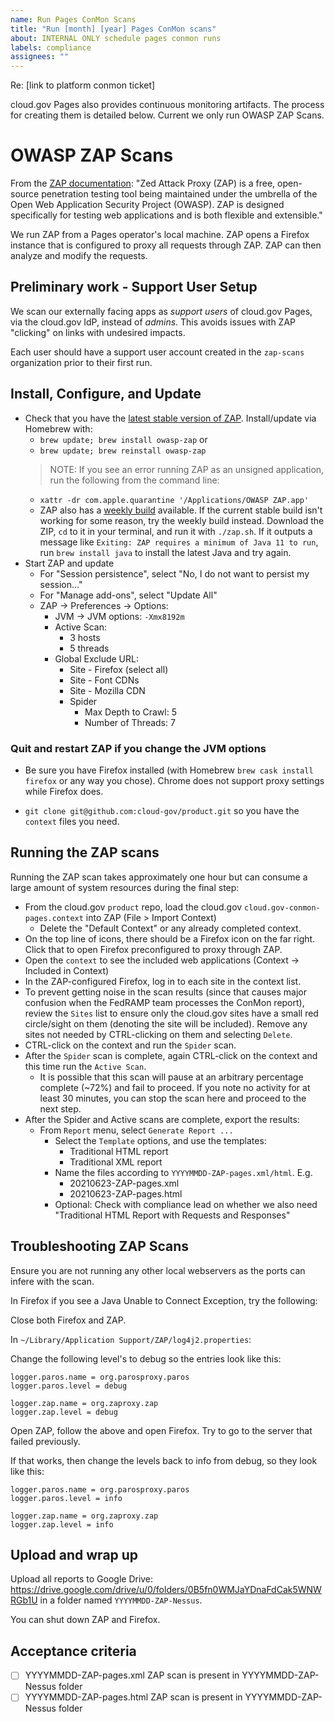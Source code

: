 ```yaml
---
name: Run Pages ConMon Scans
title: "Run [month] [year] Pages ConMon scans"
about: INTERNAL ONLY schedule pages conmon runs
labels: compliance
assignees: ""
---
```


Re: [link to platform conmon ticket]

cloud.gov Pages also provides continuous monitoring artifacts. The process for creating them is detailed below. Current we only run OWASP ZAP Scans.

# OWASP ZAP Scans

From the [ZAP documentation](https://www.zaproxy.org/getting-started/): "Zed Attack Proxy (ZAP) is a free, open-source penetration testing tool being maintained under the umbrella of the Open Web Application Security Project (OWASP). ZAP is designed specifically for testing web applications and is both flexible and extensible."

We run ZAP from a Pages operator's local machine. ZAP opens a Firefox instance that is configured to proxy all requests through ZAP. ZAP can then analyze and modify the requests.

## Preliminary work - Support User Setup

We scan our externally facing apps as _support users_ of cloud.gov Pages, via the cloud.gov IdP, instead of _admins_. This avoids issues with ZAP "clicking" on links with undesired impacts.

Each user should have a support user account created in the `zap-scans` organization prior to their first run.

## Install, Configure, and Update

- Check that you have the [latest stable version of ZAP](https://www.zaproxy.org/download/). Install/update via Homebrew with:
  - `brew update; brew install owasp-zap` or
  - `brew update; brew reinstall owasp-zap`
  > NOTE: If you see an error running ZAP as an unsigned application, run the following from the command line:
  - `xattr -dr com.apple.quarantine '/Applications/OWASP ZAP.app'`
  - ZAP also has a [weekly build](https://www.zaproxy.org/download/#weekly) available. If the current stable build isn't working for some reason, try the weekly build instead. Download the ZIP, `cd` to it in your terminal, and run it with `./zap.sh`. If it outputs a message like `Exiting: ZAP requires a minimum of Java 11 to run`, run `brew install java` to install the latest Java and try again.
- Start ZAP and update
  - For "Session persistence", select "No, I do not want to persist my session..."
  - For "Manage add-ons", select "Update All"
  - ZAP -> Preferences -> Options:
    - JVM -> JVM options: `-Xmx8192m`
    - Active Scan:
      - 3 hosts
      - 5 threads
    - Global Exclude URL:
      - Site - Firefox (select all)
      - Site - Font CDNs
      - Site - Mozilla CDN
      - Spider
        - Max Depth to Crawl: 5
        - Number of Threads: 7

### Quit and restart ZAP if you change the JVM options

- Be sure you have Firefox installed (with Homebrew `brew cask install firefox` or any way you chose). Chrome does not support proxy settings while Firefox does.

- `git clone git@github.com:cloud-gov/product.git` so you have the `context` files you need.

## Running the ZAP scans

Running the ZAP scan takes approximately one hour but can consume a large amount of system resources during the final step:

- From the cloud.gov `product` repo, load the cloud.gov `cloud.gov-conmon-pages.context` into ZAP (File > Import Context)
  - Delete the "Default Context" or any already completed context.
- On the top line of icons, there should be a Firefox icon on the far right. Click that to open Firefox preconfigured to proxy through ZAP.
- Open the `context` to see the included web applications (Context -> Included in Context)
- In the ZAP-configured Firefox, log in to each site in the context list.
- To prevent getting noise in the scan results (since that causes major confusion when the FedRAMP team processes the ConMon report), review the `Sites` list to ensure only the cloud.gov sites have a small red circle/sight on them (denoting the site will be included). Remove any sites not needed by CTRL-clicking on them and selecting `Delete`.
- CTRL-click on the context and run the `Spider` scan.
- After the `Spider` scan is complete, again CTRL-click on the context and this time run the `Active Scan`.
  - It is possible that this scan will pause at an arbitrary percentage complete (~72%) and fail to proceed. If you note no activity for at least 30 minutes, you can stop the scan here and proceed to the next step.
- After the Spider and Active scans are complete, export the results:
  - From `Report` menu, select `Generate Report ...`
    - Select the `Template` options, and use the templates:
      - Traditional HTML report
      - Traditional XML report
    - Name the files according to `YYYYMMDD-ZAP-pages.xml/html`. E.g.
      - 20210623-ZAP-pages.xml
      - 20210623-ZAP-pages.html
    - Optional: Check with compliance lead on whether we also need
      "Traditional HTML Report with Requests and Responses"

## Troubleshooting ZAP Scans

Ensure you are not running any other local webservers as the ports can infere with the scan.

In Firefox if you see a Java Unable to Connect Exception, try the following:

Close both Firefox and ZAP.

In `~/Library/Application Support/ZAP/log4j2.properties`:

Change the following level's to debug so the entries look like this:

```
logger.paros.name = org.parosproxy.paros
logger.paros.level = debug

logger.zap.name = org.zaproxy.zap
logger.zap.level = debug
```

Open ZAP, follow the above and open Firefox. Try to go to the server that failed previously.

If that works, then change the levels back to info from debug, so they look like this:

```
logger.paros.name = org.parosproxy.paros
logger.paros.level = info

logger.zap.name = org.zaproxy.zap
logger.zap.level = info
```

## Upload and wrap up

Upload all reports to Google Drive: https://drive.google.com/drive/u/0/folders/0B5fn0WMJaYDnaFdCak5WNWRGb1U in a folder named `YYYYMMDD-ZAP-Nessus`.

You can shut down ZAP and Firefox.

## Acceptance criteria

- [ ] YYYYMMDD-ZAP-pages.xml ZAP scan is present in YYYYMMDD-ZAP-Nessus folder
- [ ] YYYYMMDD-ZAP-pages.html ZAP scan is present in YYYYMMDD-ZAP-Nessus folder
